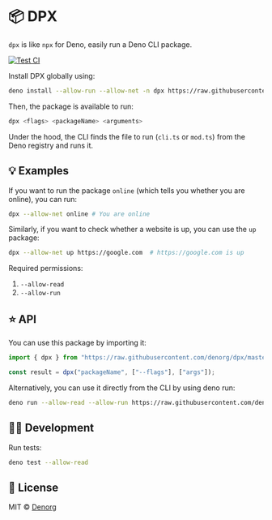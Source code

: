 # 📦 DPX

`dpx` is like `npx` for Deno, easily run a Deno CLI package.

[![Test CI](https://github.com/denorg/dpx/workflows/Test%20CI/badge.svg)](https://github.com/denorg/dpx/actions)

Install DPX globally using:

```bash
deno install --allow-run --allow-net -n dpx https://raw.githubusercontent.com/denorg/dpx/master/cli.ts
```

Then, the package is available to run:

```bash
dpx <flags> <packageName> <arguments>
```

Under the hood, the CLI finds the file to run (`cli.ts` or `mod.ts`) from the Deno registry and runs it.

## 💡 Examples

If you want to run the package `online` (which tells you whether you are online), you can run:

```bash
dpx --allow-net online # You are online
```

Similarly, if you want to check whether a website is up, you can use the `up` package:

```bash
dpx --allow-net up https://google.com  # https://google.com is up
```

Required permissions:

1. `--allow-read`
2. `--allow-run`

## ⭐ API

You can use this package by importing it:

```ts
import { dpx } from "https://raw.githubusercontent.com/denorg/dpx/master/mod.ts";

const result = dpx("packageName", ["--flags"], ["args"]);
```

Alternatively, you can use it directly from the CLI by using deno run:

```bash
deno run --allow-read --allow-run https://raw.githubusercontent.com/denorg/dpx/master/cli.ts <flags> <packageName> <arguments>
```

## 👩‍💻 Development

Run tests:

```bash
deno test --allow-read
```

## 📄 License

MIT © [Denorg](https://den.org.in)
